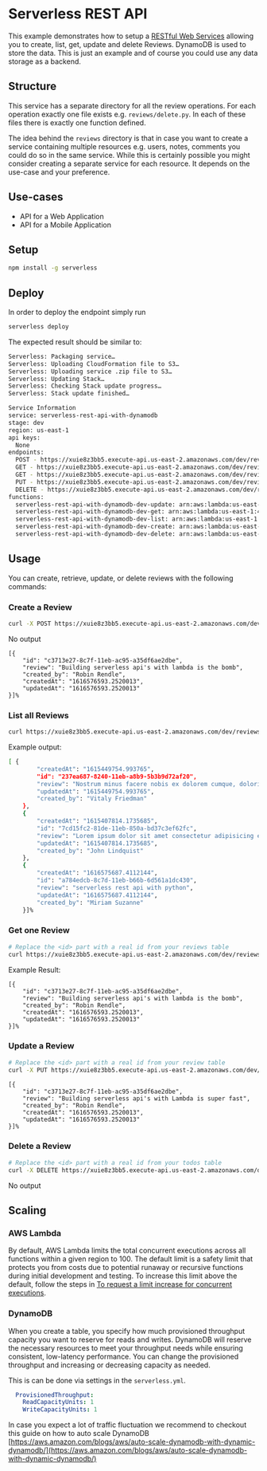 <!--
title: 'AWS Serverless REST API with DynamoDB store example in Python'
description: 'This example demonstrates how to setup a RESTful Web Service allowing you to create, list, get, update and delete Reviews. DynamoDB is used to store the data.'
layout: Doc
framework: v2
platform: AWS
language: Python
authorName: 'Rosius Ndimofor'
-->
# Serverless REST API

This example demonstrates how to setup a [RESTful Web Services](https://en.wikipedia.org/wiki/Representational_state_transfer#Applied_to_web_services) allowing you to create, list, get, update and delete Reviews. DynamoDB is used to store the data. This is just an example and of course you could use any data storage as a backend.

## Structure

This service has a separate directory for all the review operations. For each operation exactly one file exists e.g. `reviews/delete.py`. In each of these files there is exactly one function defined.

The idea behind the `reviews` directory is that in case you want to create a service containing multiple resources e.g. users, notes, comments you could do so in the same service. While this is certainly possible you might consider creating a separate service for each resource. It depends on the use-case and your preference.

## Use-cases

- API for a Web Application
- API for a Mobile Application

## Setup

```bash
npm install -g serverless
```

## Deploy

In order to deploy the endpoint simply run

```bash
serverless deploy
```

The expected result should be similar to:

```bash
Serverless: Packaging service…
Serverless: Uploading CloudFormation file to S3…
Serverless: Uploading service .zip file to S3…
Serverless: Updating Stack…
Serverless: Checking Stack update progress…
Serverless: Stack update finished…

Service Information
service: serverless-rest-api-with-dynamodb
stage: dev
region: us-east-1
api keys:
  None
endpoints:
  POST - https://xuie8z3bb5.execute-api.us-east-2.amazonaws.com/dev/reviews
  GET - https://xuie8z3bb5.execute-api.us-east-2.amazonaws.com/dev/reviews
  GET - https://xuie8z3bb5.execute-api.us-east-2.amazonaws.com/dev/reviews/{id}
  PUT - https://xuie8z3bb5.execute-api.us-east-2.amazonaws.com/dev/reviews/{id}}
  DELETE - https://xuie8z3bb5.execute-api.us-east-2.amazonaws.com/dev/reviews/{id}
functions:
  serverless-rest-api-with-dynamodb-dev-update: arn:aws:lambda:us-east-1:488110005556:function:serverless-rest-api-with-dynamodb-dev-update
  serverless-rest-api-with-dynamodb-dev-get: arn:aws:lambda:us-east-1:488110005556:function:serverless-rest-api-with-dynamodb-dev-get
  serverless-rest-api-with-dynamodb-dev-list: arn:aws:lambda:us-east-1:488110005556:function:serverless-rest-api-with-dynamodb-dev-list
  serverless-rest-api-with-dynamodb-dev-create: arn:aws:lambda:us-east-1:488110005556:function:serverless-rest-api-with-dynamodb-dev-create
  serverless-rest-api-with-dynamodb-dev-delete: arn:aws:lambda:us-east-1:488110005556:function:serverless-rest-api-with-dynamodb-dev-delete
```

## Usage

You can create, retrieve, update, or delete reviews with the following commands:

### Create a Review

```bash
curl -X POST https://xuie8z3bb5.execute-api.us-east-2.amazonaws.com/dev/reviews --data '{ "review": "Building serverless api's with lambda is the bomb" }'
```

No output
```
[{
    "id": "c3713e27-8c7f-11eb-ac95-a35df6ae2dbe",
    "review": "Building serverless api's with lambda is the bomb",
    "created_by": "Robin Rendle",
    "createdAt": "1616576593.2520013",
    "updatedAt": "1616576593.2520013"
}]%
```
### List all Reviews

```bash
curl https://xuie8z3bb5.execute-api.us-east-2.amazonaws.com/dev/reviews
```

Example output:
```bash
[ {
        "createdAt": "1615449754.993765",
        "id": "237ea687-8240-11eb-a8b9-5b3b9d72af20",
        "review": "Nostrum minus facere nobis ex dolorem cumque, doloribus ratione",
        "updatedAt": "1615449754.993765",
        "created_by": "Vitaly Friedman"
    },
    {
        "createdAt": "1615407814.1735685",
        "id": "7cd15fc2-81de-11eb-850a-bd37c3ef62fc",
        "review": "Lorem ipsum dolor sit amet consectetur adipisicing elit. Soluta temporibus ullam cupiditate, provident vero consequuntur. Nostrum minus facere nobis ex dolorem cumque, doloribus ratione, eum deserunt velit in illum maxime.",
        "updatedAt": "1615407814.1735685",
        "created_by": "John Lindquist"
    },
    {
        "createdAt": "1616575687.4112144",
        "id": "a784edcb-8c7d-11eb-b66b-6d561a1dc430",
        "review": "serverless rest api with python",
        "updatedAt": "1616575687.4112144",
        "created_by": "Miriam Suzanne"
    }]%
```

### Get one Review

```bash
# Replace the <id> part with a real id from your reviews table
curl https://xuie8z3bb5.execute-api.us-east-2.amazonaws.com/dev/reviews/{id}
```

Example Result:
```
[{
    "id": "c3713e27-8c7f-11eb-ac95-a35df6ae2dbe",
    "review": "Building serverless api's with lambda is the bomb",
    "created_by": "Robin Rendle",
    "createdAt": "1616576593.2520013",
    "updatedAt": "1616576593.2520013"
}]%
```

### Update a Review

```bash
# Replace the <id> part with a real id from your review table
curl -X PUT https://xuie8z3bb5.execute-api.us-east-2.amazonaws.com/dev/reviews/{id} --data '{ "review": "Building serverless api's with Lambda is super fast" }'
```

```
[{
    "id": "c3713e27-8c7f-11eb-ac95-a35df6ae2dbe",
    "review": "Building serverless api's with Lambda is super fast",
    "created_by": "Robin Rendle",
    "createdAt": "1616576593.2520013",
    "updatedAt": "1616576593.2520013"
}]%
```

### Delete a Review

```bash
# Replace the <id> part with a real id from your todos table
curl -X DELETE https://xuie8z3bb5.execute-api.us-east-2.amazonaws.com/dev/reviews/{id}
```

No output

## Scaling

### AWS Lambda

By default, AWS Lambda limits the total concurrent executions across all functions within a given region to 100. The default limit is a safety limit that protects you from costs due to potential runaway or recursive functions during initial development and testing. To increase this limit above the default, follow the steps in [To request a limit increase for concurrent executions](http://docs.aws.amazon.com/lambda/latest/dg/concurrent-executions.html#increase-concurrent-executions-limit).

### DynamoDB

When you create a table, you specify how much provisioned throughput capacity you want to reserve for reads and writes. DynamoDB will reserve the necessary resources to meet your throughput needs while ensuring consistent, low-latency performance. You can change the provisioned throughput and increasing or decreasing capacity as needed.

This is can be done via settings in the `serverless.yml`.

```yaml
  ProvisionedThroughput:
    ReadCapacityUnits: 1
    WriteCapacityUnits: 1
```

In case you expect a lot of traffic fluctuation we recommend to checkout this guide on how to auto scale DynamoDB [https://aws.amazon.com/blogs/aws/auto-scale-dynamodb-with-dynamic-dynamodb/](https://aws.amazon.com/blogs/aws/auto-scale-dynamodb-with-dynamic-dynamodb/)

